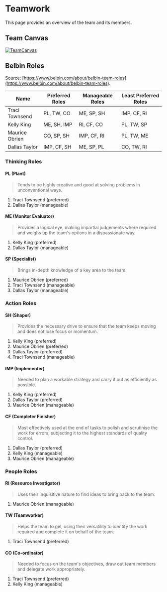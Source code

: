 # Teamwork

This page provides an overview of the team and its members.

## Team Canvas

[![TeamCanvas](https://raw.githubusercontent.com/firasalchalabi/teamwork-docs/docs/images/team_canvas.png)](https://raw.githubusercontent.com/firasalchalabi/example-documentation/teamwork-docs/docs/images/team_canvas.png)

## Belbin Roles

Source: [https://www.belbin.com/about/belbin-team-roles](https://www.belbin.com/about/belbin-team-roles).

| **Name**       | **Preferred Roles** | **Manageable Roles** | **Least Preferred Roles** |
| -------------- | ------------------- | -------------------- | ------------------------- |
| Traci Townsend | PL, TW, CO          | ME, SP, SH           | IMP, CF, RI               |
| Kelly King     | ME, SH, IMP         | RI, CF, CO           | PL, TW, SP                |
| Maurice Obrien | CO, SP, SH          | IMP, CF, RI          | PL, TW, ME                |
| Dallas Taylor  | IMP, CF, SH         | ME, SP, PL           | CO, TW, RI                |


### Thinking Roles

#### PL (Plant)

> Tends to be highly creative and good at solving problems in unconventional ways.

1. Traci Townsend (preferred)
2. Dallas Taylor (manageable)

#### ME (Monitor Evaluator)

> Provides a logical eye, making impartial judgements where required and weighs up the team's options in a dispassionate way.

1. Kelly King (preferred)
2. Dallas Taylor (manageable)

#### SP (Specialist)

> Brings in-depth knowledge of a key area to the team.

1. Maurice Obrien (preferred)
2. Traci Townsend (manageable)
3. Dallas Taylor (manageable)

### Action Roles

#### SH (Shaper)

> Provides the necessary drive to ensure that the team keeps moving and does not lose focus or momentum.

1. Kelly King (preferred)
2. Maurice Obrien (preferred)
3. Dallas Taylor (preferred)
4. Traci Townsend (manageable)

#### IMP (Implementer)

> Needed to plan a workable strategy and carry it out as efficiently as possible.

1. Kelly King (preferred)
2. Dallas Taylor (preferred)
3. Maurice Obrien (manageable)

#### CF (Completer Finisher)

> Most effectively used at the end of tasks to polish and scrutinise the work for errors, subjecting it to the highest standards of quality control.

1. Dallas Taylor (preferred)
2. Kelly King (manageable)
3. Maurice Obrien (manageable)

### People Roles

#### RI (Resource Investigator)

> Uses their inquisitive nature to find ideas to bring back to the team. 

1. Maurice Obrien (manageable)

#### TW (Teamworker)

> Helps the team to gel, using their versatility to identify the work required and complete it on behalf of the team.

1. Traci Townsend (preferred)

#### CO (Co-ordinator)

> Needed to focus on the team's objectives, draw out team members and delegate work appropriately.

1. Traci Townsend (preferred)
2. Kelly King (manageable)
